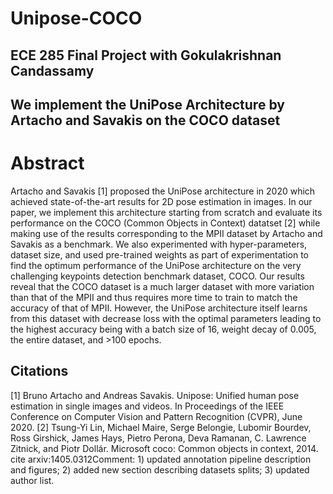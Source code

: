 # Unipose-COCO

## ECE 285 Final Project with Gokulakrishnan Candassamy

## We implement the UniPose Architecture by Artacho and Savakis on the COCO dataset

# Abstract
Artacho and Savakis [1] proposed the UniPose architecture in 2020 which achieved
state-of-the-art results for 2D pose estimation in images. In our paper, we implement this architecture starting from scratch and evaluate its performance on the
COCO (Common Objects in Context) datatset [2] while making use of the results
corresponding to the MPII dataset by Artacho and Savakis as a benchmark. We also
experimented with hyper-parameters, dataset size, and used pre-trained weights as
part of experimentation to find the optimum performance of the UniPose architecture on the very challenging keypoints detection benchmark dataset, COCO. Our
results reveal that the COCO dataset is a much larger dataset with more variation
than that of the MPII and thus requires more time to train to match the accuracy of
that of MPII. However, the UniPose architecture itself learns from this dataset with
decrease loss with the optimal parameters leading to the highest accuracy being
with a batch size of 16, weight decay of 0.005, the entire dataset, and >100 epochs.

## Citations
[1] Bruno Artacho and Andreas Savakis. Unipose: Unified human pose estimation in single images
and videos. In Proceedings of the IEEE Conference on Computer Vision and Pattern Recognition
(CVPR), June 2020.
[2] Tsung-Yi Lin, Michael Maire, Serge Belongie, Lubomir Bourdev, Ross Girshick, James Hays,
Pietro Perona, Deva Ramanan, C. Lawrence Zitnick, and Piotr Dollár. Microsoft coco: Common objects in context, 2014. cite arxiv:1405.0312Comment: 1) updated annotation pipeline
description and figures; 2) added new section describing datasets splits; 3) updated author list.

